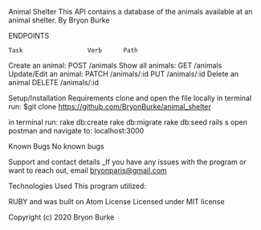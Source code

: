 Animal Shelter
This API contains a database of the animals available at an animal shelter.
By Bryon Burke


ENDPOINTS

    Task                  Verb      Path

Create an animal:         POST    /animals
Show all animals:         GET     /animals
Update/Edit an animal:    PATCH   /animals/:id
                          PUT     /animals/:id
Delete an animal          DELETE  /animals/:id        



Setup/Installation Requirements
clone and open the file locally
in terminal run:
$git clone https://github.com/BryonBurke/animal_shelter

in terminal run:
  rake db:create
  rake db:migrate
  rake db:seed
  rails s
  open postman and navigate to: localhost:3000

Known Bugs
No known bugs

Support and contact details
_If you have any issues with the program or want to reach out, email bryonparis@gmail.com

Technologies Used
This program utilized:

RUBY and was built on Atom
License
Licensed under MIT license

Copyright (c) 2020 Bryon Burke
